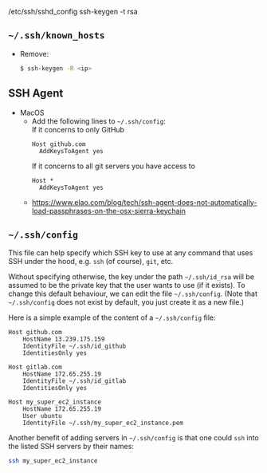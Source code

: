 



/etc/ssh/sshd_config
ssh-keygen -t rsa

## `~/.ssh/known_hosts`
- Remove:
  ```bash
  $ ssh-keygen -R <ip>
  ```


## SSH Agent
- MacOS
    - Add the following lines to `~/.ssh/config`:  
      If it concerns to only GitHub
      ```
      Host github.com
        AddKeysToAgent yes
      ```
      If it concerns to all git servers you have access to
      ```
      Host *
        AddKeysToAgent yes
      ```
    - <https://www.elao.com/blog/tech/ssh-agent-does-not-automatically-load-passphrases-on-the-osx-sierra-keychain>


## `~/.ssh/config`
This file can help specify which SSH key to use at any command that uses SSH under the hood,
e.g. `ssh` (of course), `git`, etc.

Without specifying otherwise, the key under the path `~/.ssh/id_rsa` will be assumed to
be the private key that the user wants to use (if it exists). To change this default
behaviour, we can edit the file `~/.ssh/config`. (Note that `~/.ssh/config` does not
exist by default, you just create it as a new file.)

Here is a simple example of the content of a `~/.ssh/config` file:
```
Host github.com
    HostName 13.239.175.159
    IdentityFile ~/.ssh/id_github
    IdentitiesOnly yes

Host gitlab.com
    HostName 172.65.255.19
    IdentityFile ~/.ssh/id_gitlab
    IdentitiesOnly yes

Host my_super_ec2_instance
    HostName 172.65.255.19
    User ubuntu
    IdentityFile ~/.ssh/my_super_ec2_instance.pem
```

Another benefit of adding servers in `~/.ssh/config` is that
one could `ssh` into the listed SSH servers by their names:
```sh
ssh my_super_ec2_instance
```
